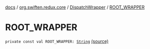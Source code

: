 [docs](../../index.md) / [org.swiften.redux.core](../index.md) / [DispatchWrapper](index.md) / [ROOT_WRAPPER](./-r-o-o-t_-w-r-a-p-p-e-r.md)

# ROOT_WRAPPER

`private const val ROOT_WRAPPER: `[`String`](https://kotlinlang.org/api/latest/jvm/stdlib/kotlin/-string/index.html) [(source)](https://github.com/protoman92/KotlinRedux/tree/master/common\common-core\src\main\kotlin/org/swiften/redux/core/DispatchWrapper.kt#L16)